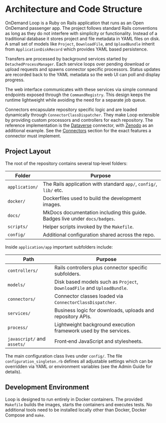 # Architecture and Code Structure

OnDemand Loop is a Ruby on Rails application that runs as an Open OnDemand
passenger app.  The project follows standard Rails conventions as long as they do
not interfere with simplicity or functionality.  Instead of a traditional
database it stores project and file metadata in YAML files on disk.  A small set
of models like `Project`, `DownloadFile`, and `UploadBundle` inherit from
`ApplicationDiskRecord` which provides YAML based persistence.

Transfers are processed by background services started by
`DetachedProcessManager`.  Each service loops over pending download or upload
requests and spawns connector specific processors.  Status updates are recorded
back to the YAML metadata so the web UI can poll and display progress.

The web interface communicates with these services via simple command endpoints
exposed through the `CommandRegistry`.  This design keeps the runtime
lightweight while avoiding the need for a separate job queue.

Connectors encapsulate repository specific logic and are loaded dynamically
through `ConnectorClassDispatcher`. They make Loop extensible by providing
custom processors and controllers for each repository. The reference
implementation is the [Dataverse](https://dataverse.org) connector, with [Zenodo](https://zenodo.org) as an additional
example. See the [Connectors](connectors.md) section for the exact features a
connector must implement.

## Project Layout

The root of the repository contains several top‑level folders:

| Folder | Purpose |
|--------|---------|
| `application/` | The Rails application with standard `app/`, `config/`, `lib/` etc. |
| `docker/` | Dockerfiles used to build the development images. |
| `docs/` | MkDocs documentation including this guide. Badges live under `docs/badges`. |
| `scripts/` | Helper scripts invoked by the `Makefile`. |
| `config/` | Additional configuration shared across the repo. |

Inside `application/app` important subfolders include:

| Path | Purpose |
|------|---------|
| `controllers/` | Rails controllers plus connector specific subfolders. |
| `models/` | Disk based models such as `Project`, `DownloadFile` and `UploadBundle`. |
| `connectors/` | Connector classes loaded via `ConnectorClassDispatcher`. |
| `services/` | Business logic for downloads, uploads and repository APIs. |
| `process/` | Lightweight background execution framework used by the services. |
| `javascript/` and `assets/` | Front‑end JavaScript and stylesheets. |

The main configuration class lives under `config/`.  The file
`configuration_singleton.rb` defines all adjustable settings which can be
overridden via YAML or environment variables (see the Admin Guide for
details).

## Development Environment

Loop is designed to run entirely in Docker containers.  The provided `Makefile`
builds the images, starts the containers and executes tests.  No additional
tools need to be installed locally other than Docker, Docker Compose and `make`.

